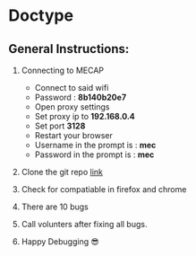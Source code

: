 # Doctype

General Instructions:
--------------------
1. Connecting to MECAP
	* Connect to said wifi
	* Password : **8b140b20e7**
	* Open proxy settings
	* Set proxy ip to **192.168.0.4**
	* Set port **3128**
	* Restart your browser
	* Username in the prompt is : **mec**
	* Password in the prompt is : **mec**

2. Clone the git repo [link](https://www.google.co.in/)

3. Check for compatiable in firefox and chrome

4. There are 10 bugs

5. Call volunters after fixing all bugs.

6. Happy Debugging :sunglasses: 
